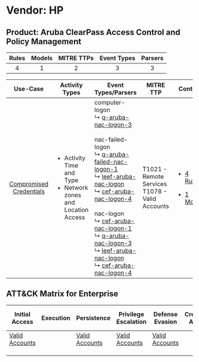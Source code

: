 Vendor: HP
==========
Product: Aruba ClearPass Access Control and Policy Management
-------------------------------------------------------------
| Rules | Models | MITRE TTPs | Event Types | Parsers |
|:-----:|:------:|:----------:|:-----------:|:-------:|
|   4   |   1    |     2      |      3      |    3    |

|                                  Use-Case                                  | Activity Types                                                                      | Event Types/Parsers                                                                                                                                                                                                                                                                                                                                                                                                                                                                                                                                                                                                                                                                                          | MITRE TTP                                             | Content                                                                                                                                                    |
|:--------------------------------------------------------------------------:| ----------------------------------------------------------------------------------- | ------------------------------------------------------------------------------------------------------------------------------------------------------------------------------------------------------------------------------------------------------------------------------------------------------------------------------------------------------------------------------------------------------------------------------------------------------------------------------------------------------------------------------------------------------------------------------------------------------------------------------------------------------------------------------------------------------------ | ----------------------------------------------------- | ---------------------------------------------------------------------------------------------------------------------------------------------------------- |
| [Compromised Credentials](../../../UseCases/uc_compromised_credentials.md) | <ul><li>Activity Time  and Type</li><li>Network zones and Location Access</li></ul> |  computer-logon<br> ↳ [q-aruba-nac-logon-3](Parsers/parserContent_q-aruba-nac-logon-3.md)<br><br> nac-failed-logon<br> ↳ [q-aruba-failed-nac-logon-1](Parsers/parserContent_q-aruba-failed-nac-logon-1.md)<br> ↳ [leef-aruba-nac-logon](Parsers/parserContent_leef-aruba-nac-logon.md)<br> ↳ [cef-aruba-nac-logon-4](Parsers/parserContent_cef-aruba-nac-logon-4.md)<br><br> nac-logon<br> ↳ [cef-aruba-nac-logon-1](Parsers/parserContent_cef-aruba-nac-logon-1.md)<br> ↳ [q-aruba-nac-logon-3](Parsers/parserContent_q-aruba-nac-logon-3.md)<br> ↳ [leef-aruba-nac-logon](Parsers/parserContent_leef-aruba-nac-logon.md)<br> ↳ [cef-aruba-nac-logon-4](Parsers/parserContent_cef-aruba-nac-logon-4.md)<br> | T1021 - Remote Services<br>T1078 - Valid Accounts<br> | [<ul><li>4 Rules</li></ul><ul><li>1 Models</li></ul>](Rules_Models/r_m_hp_aruba_clearpass_access_control_and_policy_management_Compromised_Credentials.md) |

ATT&CK Matrix for Enterprise
----------------------------
| Initial Access                                                      | Execution | Persistence                                                         | Privilege Escalation                                                | Defense Evasion                                                     | Credential Access | Discovery | Lateral Movement                                                     | Collection | Command and Control | Exfiltration | Impact |
| ------------------------------------------------------------------- | --------- | ------------------------------------------------------------------- | ------------------------------------------------------------------- | ------------------------------------------------------------------- | ----------------- | --------- | -------------------------------------------------------------------- | ---------- | ------------------- | ------------ | ------ |
| [Valid Accounts](https://attack.mitre.org/techniques/T1078)<br><br> |           | [Valid Accounts](https://attack.mitre.org/techniques/T1078)<br><br> | [Valid Accounts](https://attack.mitre.org/techniques/T1078)<br><br> | [Valid Accounts](https://attack.mitre.org/techniques/T1078)<br><br> |                   |           | [Remote Services](https://attack.mitre.org/techniques/T1021)<br><br> |            |                     |              |        |